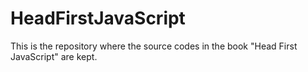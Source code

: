 # HeadFirstJavaScript
This is the repository where the source codes in the book "Head First JavaScript" are kept.

